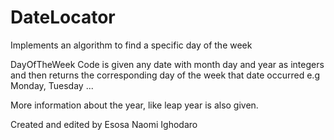 # DateLocator
Implements an algorithm to find a specific day of the week

DayOfTheWeek
Code is given any date with month day and year as integers and then returns the corresponding day of the week that date occurred e.g Monday, Tuesday ...

More information about the year, like leap year is also given. 

Created and edited by Esosa Naomi Ighodaro
